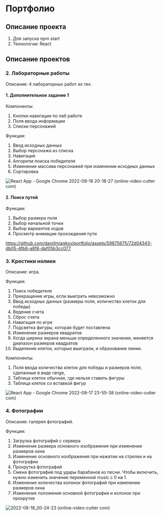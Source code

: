 # Портфолио

## Описание проекта

1. Для запуска npm start
2. Технологии: React

## Описание проектов 

### 2. Лабораторные работы
Описание: 4 лабораторных работ их тех.

#### 1. Дополнительное задание 1
Компоненты:
1. Кнопки навигации по лаб работе
2. Поля ввода информации
3. Списки персонажей

Функции: 
1. Ввод исходных данных
2. Выбор персонажа из списка
3. Навигация 
4. Алгоритм поиска победителя 
5. Изменение массива персонажей при изменении исходных данных
6. Сортировка

![React App - Google Chrome 2022-08-16 20-18-27 (online-video-cutter com)](https://user-images.githubusercontent.com/59875675/184900217-73d1f5e3-eca4-423b-9163-3fda9601a8cf.gif)
#### 2. Поиск путей
Функции: 
1. Выбор размера поля
2. Выбор начальной точки
3. Выбор вариантов ходов
4. Просмотр анимации прохождения пути


https://github.com/daniilmiagkov/portfolio/assets/59875675/72d04343-db05-4fb8-a8f8-daf05b3cc077


### 3. Крестики нолики
Описание: игра.

Функции: 
1. Поиск победителя
2. Прекращение игры, если выиграть невозможно
3. Ввод исходных данных (размеры поля, количество клеток для победы)
4. Ведение счета
5. Сброс счета
6. Навигация по игре
7. Подсветка фигуры, которая будет поставлена
8. Изменение размеров квадратов
9. Когда ширина экрана меньше определенного значения, меняется диапазон размеров квадратов
10. Выделение клеток, которые выиграли, и образование линии.

Компоненты:
1. Поля ввода количества клеток для победы и размеров поля, сделанные в виде range, 
2. Таблица клеток обычная, где нельзя ставить фигуры
3. Таблица клеток со вставкой фигур

![React App - Google Chrome 2022-08-17 23-55-38 (online-video-cutter com)](https://user-images.githubusercontent.com/59875675/185199372-4bff0305-c5fb-407c-aac2-3d003965d323.gif)

### 4. Фотографии
Описание: галерея фотографий.

Функции: 
1. Загрузка фотографий с сервера
2. Изменение размера основного изображения при изменении размеров окна
3. Изменение основного изображения при нажатии на стрелки и на фотографии
4. Прокрутка фотографий
5. Смена фотографий под удары барабанов из песни. Чтобы включить, нужно изменить значение переменной music с 0 на 1.
6. Изменение количества колонок фотографий при изменении размеров окна
7. Изменение положения основной фотографии и колонок при прокрутке

![2022-08-18_00-24-23 (online-video-cutter com)](https://user-images.githubusercontent.com/59875675/185210257-f7dbf13c-c58b-44de-bb68-f76f64f01c29.gif)




